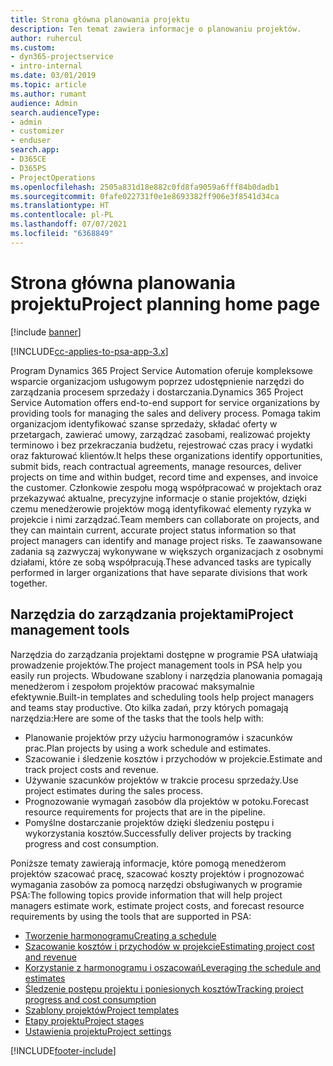 ```yaml
---
title: Strona główna planowania projektu
description: Ten temat zawiera informacje o planowaniu projektów.
author: ruhercul
ms.custom:
- dyn365-projectservice
- intro-internal
ms.date: 03/01/2019
ms.topic: article
ms.author: rumant
audience: Admin
search.audienceType:
- admin
- customizer
- enduser
search.app:
- D365CE
- D365PS
- ProjectOperations
ms.openlocfilehash: 2505a831d18e882c0fd8fa9059a6fff84b0dadb1
ms.sourcegitcommit: 0fafe022731f0e1e8693382ff906e3f8541d34ca
ms.translationtype: HT
ms.contentlocale: pl-PL
ms.lasthandoff: 07/07/2021
ms.locfileid: "6368849"
---
```

# <a name="project-planning-home-page"></a><span data-ttu-id="24aaa-103">Strona główna planowania projektu</span><span class="sxs-lookup"><span data-stu-id="24aaa-103">Project planning home page</span></span>

[!include [banner](../includes/psa-now-project-operations.md)]

[!INCLUDE[cc-applies-to-psa-app-3.x](../includes/cc-applies-to-psa-app-3x.md)]

<span data-ttu-id="24aaa-104">Program Dynamics 365 Project Service Automation oferuje kompleksowe wsparcie organizacjom usługowym poprzez udostępnienie narzędzi do zarządzania procesem sprzedaży i dostarczania.</span><span class="sxs-lookup"><span data-stu-id="24aaa-104">Dynamics 365 Project Service Automation offers end-to-end support for service organizations by providing tools for managing the sales and delivery process.</span></span> <span data-ttu-id="24aaa-105">Pomaga takim organizacjom identyfikować szanse sprzedaży, składać oferty w przetargach, zawierać umowy, zarządzać zasobami, realizować projekty terminowo i bez przekraczania budżetu, rejestrować czas pracy i wydatki oraz fakturować klientów.</span><span class="sxs-lookup"><span data-stu-id="24aaa-105">It helps these organizations identify opportunities, submit bids, reach contractual agreements, manage resources, deliver projects on time and within budget, record time and expenses, and invoice the customer.</span></span> <span data-ttu-id="24aaa-106">Członkowie zespołu mogą współpracować w projektach oraz przekazywać aktualne, precyzyjne informacje o stanie projektów, dzięki czemu menedżerowie projektów mogą identyfikować elementy ryzyka w projekcie i nimi zarządzać.</span><span class="sxs-lookup"><span data-stu-id="24aaa-106">Team members can collaborate on projects, and they can maintain current, accurate project status information so that project managers can identify and manage project risks.</span></span> <span data-ttu-id="24aaa-107">Te zaawansowane zadania są zazwyczaj wykonywane w większych organizacjach z osobnymi działami, które ze sobą współpracują.</span><span class="sxs-lookup"><span data-stu-id="24aaa-107">These advanced tasks are typically performed in larger organizations that have separate divisions that work together.</span></span>

## <a name="project-management-tools"></a><span data-ttu-id="24aaa-108">Narzędzia do zarządzania projektami</span><span class="sxs-lookup"><span data-stu-id="24aaa-108">Project management tools</span></span>

<span data-ttu-id="24aaa-109">Narzędzia do zarządzania projektami dostępne w programie PSA ułatwiają prowadzenie projektów.</span><span class="sxs-lookup"><span data-stu-id="24aaa-109">The project management tools in PSA help you easily run projects.</span></span> <span data-ttu-id="24aaa-110">Wbudowane szablony i narzędzia planowania pomagają menedżerom i zespołom projektów pracować maksymalnie efektywnie.</span><span class="sxs-lookup"><span data-stu-id="24aaa-110">Built-in templates and scheduling tools help project managers and teams stay productive.</span></span> <span data-ttu-id="24aaa-111">Oto kilka zadań, przy których pomagają narzędzia:</span><span class="sxs-lookup"><span data-stu-id="24aaa-111">Here are some of the tasks that the tools help with:</span></span>

- <span data-ttu-id="24aaa-112">Planowanie projektów przy użyciu harmonogramów i szacunków prac.</span><span class="sxs-lookup"><span data-stu-id="24aaa-112">Plan projects by using a work schedule and estimates.</span></span>
- <span data-ttu-id="24aaa-113">Szacowanie i śledzenie kosztów i przychodów w projekcie.</span><span class="sxs-lookup"><span data-stu-id="24aaa-113">Estimate and track project costs and revenue.</span></span>
- <span data-ttu-id="24aaa-114">Używanie szacunków projektów w trakcie procesu sprzedaży.</span><span class="sxs-lookup"><span data-stu-id="24aaa-114">Use project estimates during the sales process.</span></span>
- <span data-ttu-id="24aaa-115">Prognozowanie wymagań zasobów dla projektów w potoku.</span><span class="sxs-lookup"><span data-stu-id="24aaa-115">Forecast resource requirements for projects that are in the pipeline.</span></span>
- <span data-ttu-id="24aaa-116">Pomyślne dostarczanie projektów dzięki śledzeniu postępu i wykorzystania kosztów.</span><span class="sxs-lookup"><span data-stu-id="24aaa-116">Successfully deliver projects by tracking progress and cost consumption.</span></span>

<span data-ttu-id="24aaa-117">Poniższe tematy zawierają informacje, które pomogą menedżerom projektów szacować pracę, szacować koszty projektów i prognozować wymagania zasobów za pomocą narzędzi obsługiwanych w programie PSA:</span><span class="sxs-lookup"><span data-stu-id="24aaa-117">The following topics provide information that will help project managers estimate work, estimate project costs, and forecast resource requirements by using the tools that are supported in PSA:</span></span>

- [<span data-ttu-id="24aaa-118">Tworzenie harmonogramu</span><span class="sxs-lookup"><span data-stu-id="24aaa-118">Creating a schedule</span></span>](project-creating.md)
- [<span data-ttu-id="24aaa-119">Szacowanie kosztów i przychodów w projekcie</span><span class="sxs-lookup"><span data-stu-id="24aaa-119">Estimating project cost and revenue</span></span>](project-estimating.md)
- [<span data-ttu-id="24aaa-120">Korzystanie z harmonogramu i oszacowań</span><span class="sxs-lookup"><span data-stu-id="24aaa-120">Leveraging the schedule and estimates</span></span>](project-leveraging.md)
- [<span data-ttu-id="24aaa-121">Śledzenie postępu projektu i poniesionych kosztów</span><span class="sxs-lookup"><span data-stu-id="24aaa-121">Tracking project progress and cost consumption</span></span>](project-tracking.md)
- [<span data-ttu-id="24aaa-122">Szablony projektów</span><span class="sxs-lookup"><span data-stu-id="24aaa-122">Project templates</span></span>](project-templates.md)
- [<span data-ttu-id="24aaa-123">Etapy projektu</span><span class="sxs-lookup"><span data-stu-id="24aaa-123">Project stages</span></span>](project-stages.md)
- [<span data-ttu-id="24aaa-124">Ustawienia projektu</span><span class="sxs-lookup"><span data-stu-id="24aaa-124">Project settings</span></span>](project-settings.md)


[!INCLUDE[footer-include](../includes/footer-banner.md)]